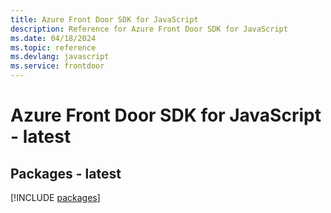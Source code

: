 ```yaml
---
title: Azure Front Door SDK for JavaScript
description: Reference for Azure Front Door SDK for JavaScript
ms.date: 04/18/2024
ms.topic: reference
ms.devlang: javascript
ms.service: frontdoor
---
```

# Azure Front Door SDK for JavaScript - latest
## Packages - latest
[!INCLUDE [packages](front-door-index.md)]